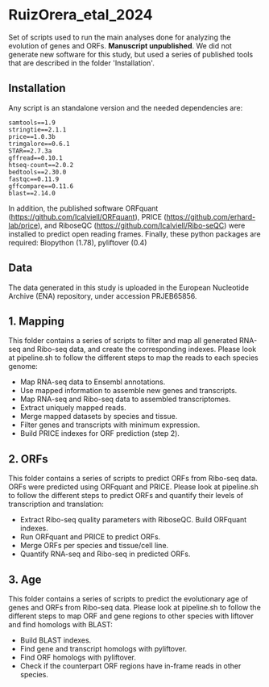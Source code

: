 # RuizOrera_etal_2024
Set of scripts used to run the main analyses done for analyzing the evolution of genes and ORFs. **Manuscript unpublished**. We did not generate new software for this study, but used a series of published tools that are described in the folder 'Installation'.

## Installation
Any script is an standalone version and the needed dependencies are:

```
samtools==1.9
stringtie==2.1.1
price==1.0.3b
trimgalore==0.6.1
STAR==2.7.3a
gffread==0.10.1
htseq-count==2.0.2
bedtools==2.30.0
fastqc==0.11.9
gffcompare==0.11.6
blast==2.14.0
```
In addition, the published software ORFquant (https://github.com/lcalviell/ORFquant), PRICE (https://github.com/erhard-lab/price), and RiboseQC (https://github.com/lcalviell/Ribo-seQC) were installed to predict open reading frames. Finally, these python packages are required: Biopython (1.78), pyliftover (0.4)

## Data
The data generated in this study is uploaded in the European Nucleotide Archive (ENA) repository, under accession PRJEB65856.

## 1. Mapping
This folder contains a series of scripts to filter and map all generated RNA-seq and Ribo-seq data, and create the corresponding indexes. Please look at pipeline.sh to follow the different steps to map the reads to each species genome:
- Map RNA-seq data to Ensembl annotations.
- Use mapped information to assemble new genes and transcripts.
- Map RNA-seq and Ribo-seq data to assembled transcriptomes.
- Extract uniquely mapped reads.
- Merge mapped datasets by species and tissue.
- Filter genes and transcripts with minimum expression.
- Build PRICE indexes for ORF prediction (step 2).

## 2. ORFs
This folder contains a series of scripts to predict ORFs from Ribo-seq data. ORFs were predicted using ORFquant and PRICE. Please look at pipeline.sh to follow the different steps to predict ORFs and quantify their levels of transcription and translation:
- Extract Ribo-seq quality parameters with RiboseQC. Build ORFquant indexes.
- Run ORFquant and PRICE to predict ORFs.
- Merge ORFs per species and tissue/cell line.
- Quantify RNA-seq and Ribo-seq in predicted ORFs.

## 3. Age
This folder contains a series of scripts to predict the evolutionary age of genes and ORFs from Ribo-seq data. Please look at pipeline.sh to follow the different steps to map ORF and gene regions to other species with liftover and find homologs with BLAST:
- Build BLAST indexes.
- Find gene and transcript homologs with pyliftover.
- Find ORF homologs with pyliftover.
- Check if the counterpart ORF regions have in-frame reads in other species.
